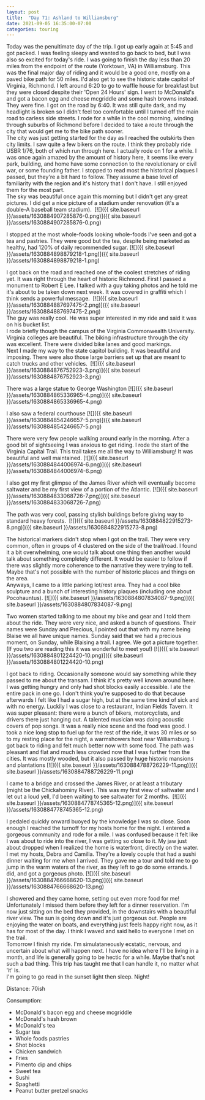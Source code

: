 ```yaml
---
layout: post
title:  "Day 71: Ashland to Williamsburg"
date: 2021-09-05 16:35:00-07:00
categories: touring
---
```

Today was the penultimate day of the trip. I got up early again at 5:45 and got packed. I was feeling sleepy and wanted to go back to bed, but I was also so excited for today's ride. I was going to finish the day less than 20 miles from the endpoint of the route (Yorktown, VA) in Williamsburg. This was the final major day of riding and it would be a good one, mostly on a paved bike path for 50 miles. I'd also get to see the historic state capitol of Virginia, Richmond. I left around 6:20 to go to waffle house for breakfast but they were closed despite their 'Open 24 Hours' sign. I went to McDonald's and got a bacon egg and cheese mcgriddle and some hash browns instead. They were fine. I got on the road by 6:40. It was still quite dark, and my headlight is broken so I didn't feel too comfortable until I turned off the main road to carless side streets. I rode for a while in the cool morning, winding through suburbs of Richmond before I decided to take a route through the city that would get me to the bike path sooner.  
The city was just getting started for the day as I reached the outskirts then city limits. I saw quite a few bikers on the route. I think they probably ride USBR 1/76, both of which run through here. I actually rode on 1 for a while. I was once again amazed by the amount of history here, it seems like every park, building, and home have some connection to the revolutionary or civil war, or some founding father. I stopped to read most the historical plaques I passed, but they're a bit hard to follow. They assume a base level of familiarity with the region and it's history that I don't have. I still enjoyed them for the most part.   
The sky was beautiful once again this morning but I didn't get any great pictures. I did get a nice picture of a stadium under renovation (it's a double-A baseball team stadium). 
[![]({{ site.baseurl }}/assets/1630884907285876-0.png)]({{ site.baseurl }}/assets/1630884907285876-0.png)
  
I stopped at the most whole-foods looking whole-foods I've seen and got a tea and pastries. They were good but the tea, despite being marketed as healthy, had 120% of daily recommended sugar.
[![]({{ site.baseurl }}/assets/1630884898879218-1.png)]({{ site.baseurl }}/assets/1630884898879218-1.png)
  
I got back on the road and reached one of the coolest stretches of riding yet. It was right through the heart of historic Richmond. First I passed a monument to Robert E Lee. I talked with a guy taking photos and he told me it's about to be taken down next week. It was covered in graffiti which I think sends a powerful message. 
[![]({{ site.baseurl }}/assets/1630884887697475-2.png)]({{ site.baseurl }}/assets/1630884887697475-2.png)  
The guy was really cool. He was super interested in my ride and said it was on his bucket list.  
I rode briefly though the campus of the Virginia Commonwealth University. Virginia colleges are beautiful. The biking infrastructure through the city was excellent. There were divided bike lanes and good markings.   
Next I made my way to the state capitol building. It was beautiful and imposing. There were also those large barriers set up that are meant to catch trucks and other vehicles. 
[![]({{ site.baseurl }}/assets/1630884876752923-3.png)]({{ site.baseurl }}/assets/1630884876752923-3.png)
  
There was a large statue to George Washington
[![]({{ site.baseurl }}/assets/1630884865336965-4.png)]({{ site.baseurl }}/assets/1630884865336965-4.png)
  
I also saw a federal courthouse
[![]({{ site.baseurl }}/assets/1630884854246657-5.png)]({{ site.baseurl }}/assets/1630884854246657-5.png)
  
There were very few people walking around early in the morning. After a good bit of sightseeing I was anxious to get riding. I rode the start of the Virginia Capital Trail. This trail takes me all the way to Williamsburg! It was beautiful and well maintained.
[![]({{ site.baseurl }}/assets/1630884844006974-6.png)]({{ site.baseurl }}/assets/1630884844006974-6.png)
  
I also got my first glimpse of the James River which will eventually become saltwater and be my first view of a portion of the Atlantic.
[![]({{ site.baseurl }}/assets/1630884833068726-7.png)]({{ site.baseurl }}/assets/1630884833068726-7.png)
  
The path was very cool, passing stylish buildings before giving way to standard heavy forests. 
[![]({{ site.baseurl }}/assets/1630884822915273-8.png)]({{ site.baseurl }}/assets/1630884822915273-8.png)
  
The historical markers didn't stop when I got on the trail. They were very common, often in groups of 4 clustered on the side of the trail/road. I found it a bit overwhelming, one would talk about one thing then another would talk about something completely different. It would be easier to follow if there was slightly more coherence to the narrative they were trying to tell. Maybe that's not possible with the number of historic places and things on the area.   
Anyways, I came to a little parking lot/rest area. They had a cool bike sculpture and a bunch of interesting history plaques (including one about Pocohauntus).
[![]({{ site.baseurl }}/assets/1630884807834087-9.png)]({{ site.baseurl }}/assets/1630884807834087-9.png)
  
Two women started talking to me about my bike and gear and I told them about the ride. They were very nice, and asked a bunch of questions. Their names were Sunday and Precious, I pointed out that with my name being Blaise we all have unique names. Sunday said that we had a precious moment, on Sunday, while Blaising a trail. I agree. We got a picture together. (If you two are reading this it was wonderful to meet you!)
[![]({{ site.baseurl }}/assets/1630884801224420-10.png)]({{ site.baseurl }}/assets/1630884801224420-10.png)
  
I got back to riding. Occasionally someone would say something while they passed to me about the transam. I think it's pretty well known around here.  
I was getting hungry and only had shot blocks easily accessible. I ate the entire pack in one go. I don't think you're supposed to do that because afterwards I felt like I had a sugar high, but at the same time kind of sick and with no energy. Luckily I was close to a restaurant, Indian Fields Tavern. It was super pleasant: there were a bunch of bikers, motorcyclists, and drivers there just hanging out. A talented musician was doing acoustic covers of pop songs. It was a really nice scene and the food was good. I took a nice long stop to fuel up for the rest of the ride, it was 30 miles or so to my resting place for the night, a warmshowers host near Williamsburg. I got back to riding and felt much better now with some food. The path was pleasant and flat and much less crowded now that I was further from the cities. It was mostly wooded, but it also passed by huge historic mansions and plantations
[![]({{ site.baseurl }}/assets/1630884788726229-11.png)]({{ site.baseurl }}/assets/1630884788726229-11.png)
  
I came to a bridge and crossed the James River, or at least a tributary (might be the Chickahominy River). This was my first view of saltwater and I let out a loud yell, I'd been waiting to see saltwater for 2 months. 
[![]({{ site.baseurl }}/assets/1630884778745365-12.png)]({{ site.baseurl }}/assets/1630884778745365-12.png)
  
I pedaled quickly onward buoyed by the knowledge I was so close. Soon enough I reached the turnoff for my hosts home for the night. I entered a gorgeous community and rode for a mile. I was confused because it felt like I was about to ride into the river, I was getting so close to it. My jaw just about dropped when I realized the home is waterfront, directly on the water. I met my hosts, Debra and Camilla. They're a lovely couple that had a sushi dinner waiting for me when I arrived. They gave me a tour and told me to go jump in the warm waters of the river, as they left to go do some errands. I did, and got a gorgeous photo.
[![]({{ site.baseurl }}/assets/1630884766668620-13.png)]({{ site.baseurl }}/assets/1630884766668620-13.png)
  
I showered and they came home, setting out even more food for me! Unfortunately I missed them before they left for a dinner reservation. I'm now just sitting on the bed they provided, in the downstairs with a beautiful river view. The sun is going down and it's just gorgeous out. People are enjoying the water on boats, and everything just feels happy right now, as it has for most of the day. I think I waved and said hello to everyone I met on the trail.   
Tomorrow I finish my ride. I'm simulataneously ecstatic, nervous, and uncertain about what will happen next. I have no idea where I'll be living in a month, and life is generally going to be hectic for a while. Maybe that's not such a bad thing. This trip has taught me that I can handle it, no matter what 'it' is.   
I'm going to go read in the sunset light then sleep. Night!  


Distance: 70ish

Consumption:
- McDonald's bacon egg and cheese mcgriddle
- McDonald's hash brown
- McDonald's tea
- Sugar tea
- Whole foods pastries
- Shot blocks
- Chicken sandwich
- Fries
- Pimento dip and chips
- Sweet tea
- Sushi
- Spaghetti
- Peanut butter pretzel snacks
